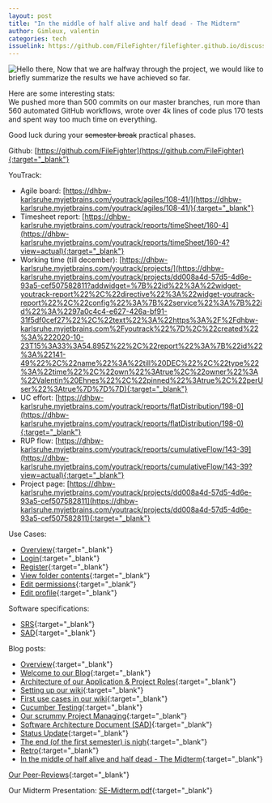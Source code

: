 ```yaml
---
layout: post
title: "In the middle of half alive and half dead - The Midterm"
author: Gimleux, valentin
categories: tech
issuelink: https://github.com/FileFighter/filefighter.github.io/discussions/56
---
```

<img src="https://i.giphy.com/media/Nx0rz3jtxtEre/giphy.webp" alt="Hello there,"/>  
Now that we are halfway through the project, we would like to briefly summarize the results we have achieved so far.

Here are some interesting stats:  
We pushed more than 500 commits on our master branches, run more than 560 automated GitHub workflows, wrote over 4k lines of code plus 170 tests and spent way too much time on everything. 



Good luck during your ~~semester break~~ practical phases.

Github: [https://github.com/FileFighter](https://github.com/FileFighter){:target="_blank"}  

YouTrack:
* Agile board: [https://dhbw-karlsruhe.myjetbrains.com/youtrack/agiles/108-41/](https://dhbw-karlsruhe.myjetbrains.com/youtrack/agiles/108-41/){:target="_blank"}
* Timesheet report: [https://dhbw-karlsruhe.myjetbrains.com/youtrack/reports/timeSheet/160-4](https://dhbw-karlsruhe.myjetbrains.com/youtrack/reports/timeSheet/160-4?view=actual){:target="_blank"}
* Working time (till december): [https://dhbw-karlsruhe.myjetbrains.com/youtrack/projects/](https://dhbw-karlsruhe.myjetbrains.com/youtrack/projects/dd008a4d-57d5-4d6e-93a5-cef507582811?addwidget=%7B%22id%22%3A%22widget-youtrack-report%22%2C%22directive%22%3A%22widget-youtrack-report%22%2C%22config%22%3A%7B%22service%22%3A%7B%22id%22%3A%2297a0c4c4-e627-426a-bf91-31f5df0cef27%22%2C%22text%22%3A%22https%3A%2F%2Fdhbw-karlsruhe.myjetbrains.com%2Fyoutrack%22%7D%2C%22created%22%3A%222020-10-23T15%3A33%3A54.895Z%22%2C%22report%22%3A%7B%22id%22%3A%22141-49%22%2C%22name%22%3A%22till%20DEC%22%2C%22type%22%3A%22time%22%2C%22own%22%3Atrue%2C%22owner%22%3A%22Valentin%20Ehnes%22%2C%22pinned%22%3Atrue%2C%22perUser%22%3Atrue%7D%7D%7D){:target="_blank"}
* UC effort: [https://dhbw-karlsruhe.myjetbrains.com/youtrack/reports/flatDistribution/198-0](https://dhbw-karlsruhe.myjetbrains.com/youtrack/reports/flatDistribution/198-0){:target="_blank"}
* RUP flow: [https://dhbw-karlsruhe.myjetbrains.com/youtrack/reports/cumulativeFlow/143-39](https://dhbw-karlsruhe.myjetbrains.com/youtrack/reports/cumulativeFlow/143-39?view=actual){:target="_blank"}
* Project page: [https://dhbw-karlsruhe.myjetbrains.com/youtrack/projects/dd008a4d-57d5-4d6e-93a5-cef507582811](https://dhbw-karlsruhe.myjetbrains.com/youtrack/projects/dd008a4d-57d5-4d6e-93a5-cef507582811){:target="_blank"}


Use Cases:
* [Overview](/assets/diagrams/usecases.svg){:target="_blank"} 
* [Login](/wiki/usecases/login.html){:target="_blank"} 
* [Register](/wiki/usecases/crudUsers.html){:target="_blank"} 
* [View folder contents](/wiki/usecases/viewFolderContents.html){:target="_blank"} 
* [Edit permissions](/wiki/usecases/crudPermissions.html){:target="_blank"} 
* [Edit profile](/wiki/usecases/editProfile.html){:target="_blank"} 

Software specifications:
* [SRS](/wiki/){:target="_blank"} 
* [SAD](/wiki/arch){:target="_blank"} 

Blog posts:
* [Overview](/blog/){:target="_blank"} 
* [Welcome to our Blog](/intro/2020/09/29/welcome.html){:target="_blank"} 
* [Architecture of our Application & Project Roles](/tech/2020/10/10/architecture.html){:target="_blank"} 
* [Setting up our wiki](/docu/2020/10/18/setting_up_wiki.html){:target="_blank"} 
* [First use cases in our wiki](/docu/2020/10/24/first-usecases.html){:target="_blank"} 
* [Cucumber Testing](/tech/2020/10/31/cucumber-testing.html){:target="_blank"} 
* [Our scrummy Project Managing](/pm/2020/11/08/project-managment.html){:target="_blank"} 
* [Software Architecture Document (SAD)](/pm/2020/11/13/architecture-wiki.html){:target="_blank"} 
* [Status Update](/tech/2020/11/22/status-update.html){:target="_blank"} 
* [The end (of the first semester) is nigh](/tech/2020/11/29/the-end-is-nigh.html){:target="_blank"} 
* [Retro](/pm/2020/12/23/retro.html){:target="_blank"} 
* [In the middle of half alive and half dead - The Midterm](/tech/2020/12/24/midterm.html){:target="_blank"} 

[Our Peer-Reviews](/reviews/){:target="_blank"} 

Our Midterm Presentation: [SE-Midterm.pdf](/assets/SE-Midterm.pdf){:target="_blank"} 

